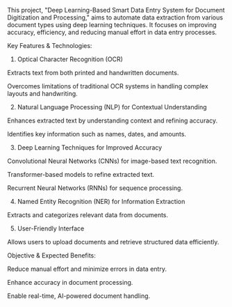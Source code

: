 This project, "Deep Learning-Based Smart Data Entry System for Document Digitization and Processing," aims to automate data extraction from various document types using deep learning techniques. It focuses on improving accuracy, efficiency, and reducing manual effort in data entry processes.

Key Features & Technologies:

1. Optical Character Recognition (OCR)

Extracts text from both printed and handwritten documents.

Overcomes limitations of traditional OCR systems in handling complex layouts and handwriting.



2. Natural Language Processing (NLP) for Contextual Understanding

Enhances extracted text by understanding context and refining accuracy.

Identifies key information such as names, dates, and amounts.



3. Deep Learning Techniques for Improved Accuracy

Convolutional Neural Networks (CNNs) for image-based text recognition.

Transformer-based models  to refine extracted text.

Recurrent Neural Networks (RNNs) for sequence processing.



4. Named Entity Recognition (NER) for Information Extraction

Extracts and categorizes relevant data from documents.



5. User-Friendly Interface

Allows users to upload documents and retrieve structured data efficiently.




Objective & Expected Benefits:

Reduce manual effort and minimize errors in data entry.

Enhance accuracy in document processing.

Enable real-time, AI-powered document handling.
